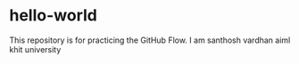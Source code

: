 # hello-world
This repository is for practicing the GitHub Flow.
I am santhosh vardhan aiml khit university
